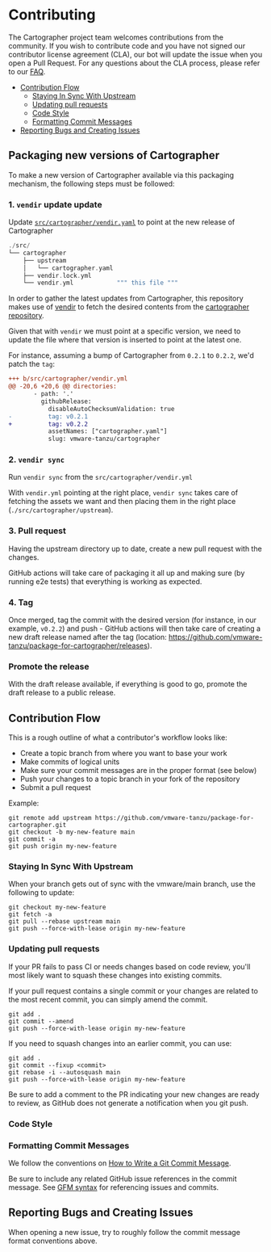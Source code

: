 # Contributing

The Cartographer project team welcomes contributions from the community. If you
wish to contribute code and you have not signed our contributor license
agreement (CLA), our bot will update the issue when you open a Pull Request.
For any questions about the CLA process, please refer to our
[FAQ](https://cla.vmware.com/faq).

<!-- START doctoc generated TOC please keep comment here to allow auto update -->
<!-- DON'T EDIT THIS SECTION, INSTEAD RE-RUN doctoc TO UPDATE -->

- [Contribution Flow](#contribution-flow)
  - [Staying In Sync With Upstream](#staying-in-sync-with-upstream)
  - [Updating pull requests](#updating-pull-requests)
  - [Code Style](#code-style)
  - [Formatting Commit Messages](#formatting-commit-messages)
- [Reporting Bugs and Creating Issues](#reporting-bugs-and-creating-issues)

<!-- END doctoc generated TOC please keep comment here to allow auto update -->


## Packaging new versions of Cartographer

To make a new version of Cartographer available via this packaging mechanism,
the following steps must be followed:

### 1. `vendir` update update 

Update [`src/cartographer/vendir.yaml`](../src/cartographer/vendir.yaml) to
point at the new release of Cartographer


```scala
./src/
└── cartographer
    ├── upstream
    │   └── cartographer.yaml
    ├── vendir.lock.yml
    └── vendir.yml            """ this file """
```

In order to gather the latest updates from Cartographer, this repository makes
use of [vendir](https://github.com/vmware-tanzu/carvel-vendir) to fetch the
desired contents from the [cartographer
repository](https://github.com/vmware-tanzu/cartographer).

Given that with `vendir` we must point at a specific version, we need to update
the file where that version is inserted to point at the latest one.

For instance, assuming a bump of Cartographer from `0.2.1` to `0.2.2`, we'd
patch the `tag`:

```diff
+++ b/src/cartographer/vendir.yml
@@ -20,6 +20,6 @@ directories:
       - path: '.'
         githubRelease:
           disableAutoChecksumValidation: true
-          tag: v0.2.1
+          tag: v0.2.2
           assetNames: ["cartographer.yaml"]
           slug: vmware-tanzu/cartographer
```


### 2. `vendir sync`

Run `vendir sync` from the `src/cartographer/vendir.yml`

With `vendir.yml` pointing at the right place, `vendir sync` takes care of
fetching the assets we want and then placing them in the right place
(`./src/cartographer/upstream`).


### 3. Pull request

Having the upstream directory up to date, create a new pull request with the
changes. 

GitHub actions will take care of packaging it all up and making sure (by
running e2e tests) that everything is working as expected.


### 4. Tag

Once merged, tag the commit with the desired version (for instance, in
our example, `v0.2.2`) and push - GitHub actions will then take care of
creating a new draft release named after the tag (location:
https://github.com/vmware-tanzu/package-for-cartographer/releases).


### Promote the release

With the draft release available, if everything is good to go, promote the
draft release to a public release.


## Contribution Flow

This is a rough outline of what a contributor's workflow looks like:

- Create a topic branch from where you want to base your work
- Make commits of logical units
- Make sure your commit messages are in the proper format (see below)
- Push your changes to a topic branch in your fork of the repository
- Submit a pull request

Example:

``` shell
git remote add upstream https://github.com/vmware-tanzu/package-for-cartographer.git
git checkout -b my-new-feature main
git commit -a
git push origin my-new-feature
```


### Staying In Sync With Upstream

When your branch gets out of sync with the vmware/main branch, use the
following to update:

``` shell
git checkout my-new-feature
git fetch -a
git pull --rebase upstream main
git push --force-with-lease origin my-new-feature
```


### Updating pull requests

If your PR fails to pass CI or needs changes based on code review, you'll most
likely want to squash these changes into existing commits.

If your pull request contains a single commit or your changes are related to
the most recent commit, you can simply amend the commit.

``` shell
git add .
git commit --amend
git push --force-with-lease origin my-new-feature
```

If you need to squash changes into an earlier commit, you can use:

``` shell
git add .
git commit --fixup <commit>
git rebase -i --autosquash main
git push --force-with-lease origin my-new-feature
```

Be sure to add a comment to the PR indicating your new changes are ready to
review, as GitHub does not generate a notification when you git push.


### Code Style

### Formatting Commit Messages

We follow the conventions on [How to Write a Git Commit
Message](http://chris.beams.io/posts/git-commit/).

Be sure to include any related GitHub issue references in the commit message.
See [GFM
syntax](https://guides.github.com/features/mastering-markdown/#GitHub-flavored-markdown)
for referencing issues and commits.


## Reporting Bugs and Creating Issues

When opening a new issue, try to roughly follow the commit message format
conventions above.


